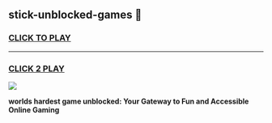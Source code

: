 
## stick-unblocked-games 👋
<h3>
<a href="https://premium.freeplayer.one?title=stick-unblocked-games&ref=14F">CLICK TO PLAY</a></h3>
<hr>

<h3>
<a href="https://premium.freeplayer.one?title=stick-unblocked-games&ref=14F">CLICK 2 PLAY</a>
  
</h3>

<a href="https://premium.freeplayer.one?title=stick-unblocked-games&ref=12F/"><img src="https://clearcache.store/games.png"></a>


**worlds hardest game unblocked: Your Gateway to Fun and Accessible Online Gaming**
